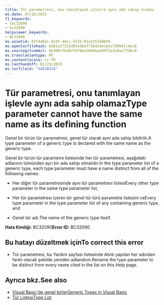 ```yaml
---
title: Tür parametresi, onu tanımlayan işlevle aynı ada sahip olamaz
ms.date: 07/20/2015
f1_keywords:
- vbc32090
- bc32090
helpviewer_keywords:
- BC32090
ms.assetid: 02f4d82c-dcd7-44cc-b725-81e235f680f6
ms.openlocfilehash: 6d81e27252d02e48af736424ecbec750947c4e18
ms.sourcegitcommit: 6b308cf6d627d78ee36dbbae8972a310ac7fd6c8
ms.translationtype: MT
ms.contentlocale: tr-TR
ms.lasthandoff: 01/23/2019
ms.locfileid: "54538524"
---
```

# <a name="type-parameter-cannot-have-the-same-name-as-its-defining-function"></a><span data-ttu-id="817c2-102">Tür parametresi, onu tanımlayan işlevle aynı ada sahip olamaz</span><span class="sxs-lookup"><span data-stu-id="817c2-102">Type parameter cannot have the same name as its defining function</span></span>
<span data-ttu-id="817c2-103">Genel bir türün tür parametresi, genel tür olarak aynı ada sahip bildirilir.</span><span class="sxs-lookup"><span data-stu-id="817c2-103">A type parameter of a generic type is declared with the same name as the generic type.</span></span>  
  
 <span data-ttu-id="817c2-104">Genel bir türün tür parametre listesinde her tür parametresi, aşağıdaki adlarının tümünden ayrı bir ada sahip olmalıdır:</span><span class="sxs-lookup"><span data-stu-id="817c2-104">In the type parameter list of a generic type, each type parameter must have a name distinct from all of the following names:</span></span>  
  
-   <span data-ttu-id="817c2-105">Her diğer tür parametresinde aynı tür parametresi listesi</span><span class="sxs-lookup"><span data-stu-id="817c2-105">Every other type parameter in the same type parameter list,</span></span>  
  
-   <span data-ttu-id="817c2-106">Her tür parametresi içeren bir genel tür türü parametre listesini ve</span><span class="sxs-lookup"><span data-stu-id="817c2-106">Every type parameter in the type parameter list of any containing generic type, and</span></span>  
  
-   <span data-ttu-id="817c2-107">Genel tür adı.</span><span class="sxs-lookup"><span data-stu-id="817c2-107">The name of the generic type itself.</span></span>  
  
 <span data-ttu-id="817c2-108">**Hata Kimliği:** BC32090</span><span class="sxs-lookup"><span data-stu-id="817c2-108">**Error ID:** BC32090</span></span>  
  
## <a name="to-correct-this-error"></a><span data-ttu-id="817c2-109">Bu hatayı düzeltmek için</span><span class="sxs-lookup"><span data-stu-id="817c2-109">To correct this error</span></span>  
  
-   <span data-ttu-id="817c2-110">Tür parametresi, bu Yardım sayfası listesinde Alıntı yapılan her adından farklı olacak şekilde yeniden adlandırın.</span><span class="sxs-lookup"><span data-stu-id="817c2-110">Rename the type parameter to be distinct from every name cited in the list on this Help page.</span></span>  
  
## <a name="see-also"></a><span data-ttu-id="817c2-111">Ayrıca bkz.</span><span class="sxs-lookup"><span data-stu-id="817c2-111">See also</span></span>
- [<span data-ttu-id="817c2-112">Visual Basic'de genel türler</span><span class="sxs-lookup"><span data-stu-id="817c2-112">Generic Types in Visual Basic</span></span>](../../visual-basic/programming-guide/language-features/data-types/generic-types.md)
- [<span data-ttu-id="817c2-113">Tür Listesi</span><span class="sxs-lookup"><span data-stu-id="817c2-113">Type List</span></span>](../../visual-basic/language-reference/statements/type-list.md)
